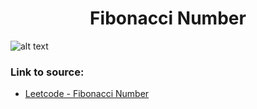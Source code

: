 <h1 align="center">Fibonacci Number</h1>

![alt text](https://images2.imgbox.com/ac/4d/mKqq8JA2_o.png?raw=true)

### Link to source: 
- <a href="https://leetcode.com/problems/fibonacci-number/">Leetcode - Fibonacci Number</a>
